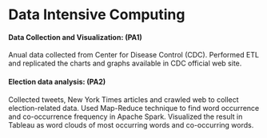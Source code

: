 # Data Intensive Computing

#### Data Collection and Visualization: (PA1)
Anual data collected from Center for Disease Control (CDC). Performed ETL and replicated the charts and graphs available in CDC official web site.

#### Election data analysis: (PA2)
Collected tweets, New York Times articles and crawled web to collect election-related data.
Used Map-Reduce technique to find word occurrence and co-occurrence frequency in Apache Spark. Visualized the result in Tableau as word clouds of most occurring words and co-occurring words.

